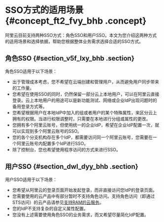 # SSO方式的适用场景 {#concept_ft2_fvy_bhb .concept}

阿里云目前支持两种SSO方式：角色SSO和用户SSO。本文为您介绍这两种方式的适用场景和选择依据，帮助您根据整体业务需求选择合适的SSO方式。

## 角色SSO {#section_v5f_lxy_bhb .section}

角色SSO适用于以下场景：

-   出于管理成本考虑，您不希望在云端创建和管理用户，从而避免用户同步带来的工作量。
-   您希望在使用SSO的同时，仍然保留一部分云上本地用户，可以在阿里云直接登录。云上本地用户的用途可以是新功能测试、网络或企业IdP出现问题时的备用登录方式等。
-   您希望根据用户在本地IdP中加入的组或者用户的某个特殊属性，来区分云上拥有的权限。当进行权限调整时，只需要在本地进行分组或属性的更改。
-   您拥有多个阿里云账号，但使用统一的企业IdP，希望在企业IdP配置一次，就可以实现到多个阿里云账号的SSO。
-   您的各个分支机构存在多个IdP，都需要访问同一个阿里云账号，您需要在一个阿里云账号内配置多个IdP进行SSO。
-   除了控制台，您也希望使用程序访问的方式来进行SSO。

## 用户SSO {#section_dwl_dyy_bhb .section}

用户SSO适用于以下场景：

-   您希望从阿里云的登录页面开始发起登录，而非直接访问您IdP的登录页面。
-   您需要使用的云产品中有部分暂时不支持角色访问。支持角色访问（即通过STS访问）的云产品请参见[支持RAM的云服务](../../../../cn.zh-CN/产品简介/支持RAM的云服务.md#)。
-   您的IdP不支持复杂的自定义属性配置。
-   您没有上述需要使用角色SSO的业务需求，而又希望尽量简化IdP配置。

